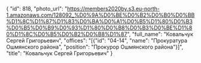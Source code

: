 {
    "id": 818,
    "photo_url": "https://members2020by.s3.eu-north-1.amazonaws.com/128092_%D0%9A%D0%BE%D0%B2%D0%B0%D0%BB%D1%8C%D1%87%D1%83%D0%BA%D0%A1%D0%B5%D1%80%D0%B3%D0%B5%D0%B9%D0%93%D1%80%D0%B8%D0%B3%D0%BE%D1%80%D1%8C%D0%B5%D0%B2%D0%B8%D1%87",
    "full_name": "Ковальчук Сергей Григорьевич",
    "offices": "[{\"id\": \"04-14\", \"name\": \"Прокуратура Ошмянского района\", \"position\": \"Прокурор Ошмянского района\"}]",
    "title": "Ковальчук Сергей Григорьевич"
}